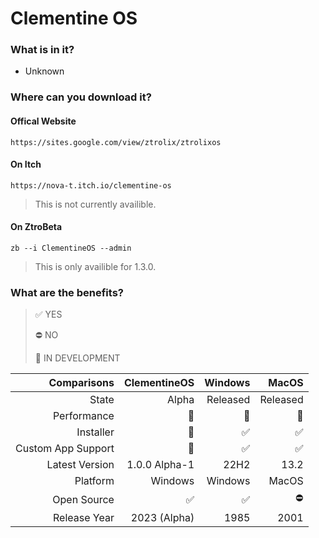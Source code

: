 # Clementine OS

### What is in it?

- Unknown

### Where can you download it?
#### Offical Website
    https://sites.google.com/view/ztrolix/ztrolixos
#### On Itch
    https://nova-t.itch.io/clementine-os
> This is not currently availible.
#### On ZtroBeta
    zb --i ClementineOS --admin
> This is only availible for 1.3.0.

### What are the benefits?

> ✅ YES 
> 
> ⛔ NO 
> 
> 🚧 IN DEVELOPMENT 

| Comparisons | ClementineOS | Windows | MacOS |
|------------:|----------:|--------:|------:|
| State | Alpha | Released | Released |
| Performance | 🥉 | 🥇 |  🥈 |
| Installer | 🚧 | ✅ |  ✅ |
| Custom App Support | 🚧 | ✅ |  ✅ |
| Latest Version | 1.0.0 Alpha-1 | 22H2 | 13.2 |
| Platform | Windows | Windows |  MacOS |
| Open Source | ✅ | ✅ |  ⛔ |
| Release Year | 2023 (Alpha) | 1985 |  2001 |
